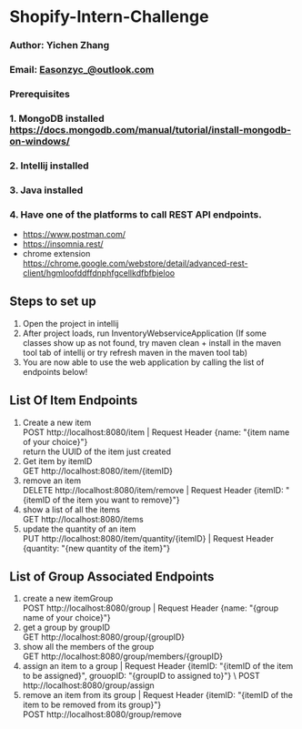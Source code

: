 # Shopify-Intern-Challenge

### Author: Yichen Zhang
### Email: Easonzyc_@outlook.com

### Prerequisites
### 1. MongoDB installed https://docs.mongodb.com/manual/tutorial/install-mongodb-on-windows/
### 2. Intellij installed
### 3. Java installed
### 4. Have one of the platforms to call REST API endpoints. 
- https://www.postman.com/ 
- https://insomnia.rest/ 
- chrome extension https://chrome.google.com/webstore/detail/advanced-rest-client/hgmloofddffdnphfgcellkdfbfbjeloo

## Steps to set up
1. Open the project in intellij
2. After project loads, run InventoryWebserviceApplication (If some classes show up as not found, try maven clean + install in the maven tool tab of intellij or try refresh maven in the maven tool tab)
3. You are now able to use the web application by calling the list of endpoints below!

## List Of Item Endpoints
1. Create a new item \
   POST http://localhost:8080/item | Request Header {name: "{item name of your choice}"} \
   return the UUID of the item just created
2. Get item by itemID \
   GET http://localhost:8080/item/{itemID}
3. remove an item \
   DELETE http://localhost:8080/item/remove | Request Header {itemID: "{itemID of the item you want to remove}"}
4. show a list of all the items \
   GET http://localhost:8080/items
5. update the quantity of an item \
  PUT http://localhost:8080/item/quantity/{itemID} | Request Header {quantity: "{new quantity of the item}"}
## List of Group Associated Endpoints
1. create a new itemGroup \
POST http://localhost:8080/group | Request Header {name: "{group name of your choice}"} 
2. get a group by groupID \
GET http://localhost:8080/group/{groupID}
3. show all the members of the group \
GET http://localhost:8080/group/members/{groupID}
4. assign an item to a group | Request Header {itemID: "{itemID of the item to be assigned}", grouopID: "{groupID to assigned to}"} \ 
POST http://localhost:8080/group/assign
5. remove an item from its group | Request Header {itemID: "{itemID of the item to be removed from its group}"} \
POST http://localhost:8080/group/remove

